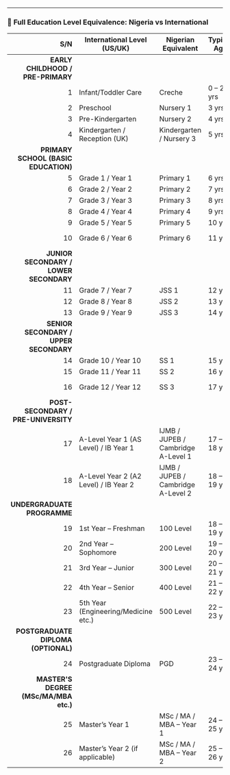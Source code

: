
---

### 📘 **Full Education Level Equivalence: Nigeria vs International**

|                                **S/N** | **International Level (US/UK)**       | **Nigerian Equivalent**            | **Typical Age** | **Certification/Stage**              |
| -------------------------------------: | ------------------------------------- | ---------------------------------- | --------------- | ------------------------------------ |
|      **EARLY CHILDHOOD / PRE-PRIMARY** |                                       |                                    |                 |                                      |
|                                      1 | Infant/Toddler Care                   | Creche                             | 0 – 2 yrs       | None                                 |
|                                      2 | Preschool                             | Nursery 1                          | 3 yrs           | None                                 |
|                                      3 | Pre-Kindergarten                      | Nursery 2                          | 4 yrs           | None                                 |
|                                      4 | Kindergarten / Reception (UK)         | Kindergarten / Nursery 3           | 5 yrs           | None                                 |
|   **PRIMARY SCHOOL (BASIC EDUCATION)** |                                       |                                    |                 |                                      |
|                                      5 | Grade 1 / Year 1                      | Primary 1                          | 6 yrs           | –                                    |
|                                      6 | Grade 2 / Year 2                      | Primary 2                          | 7 yrs           | –                                    |
|                                      7 | Grade 3 / Year 3                      | Primary 3                          | 8 yrs           | –                                    |
|                                      8 | Grade 4 / Year 4                      | Primary 4                          | 9 yrs           | –                                    |
|                                      9 | Grade 5 / Year 5                      | Primary 5                          | 10 yrs          | –                                    |
|                                     10 | Grade 6 / Year 6                      | Primary 6                          | 11 yrs          | First School Leaving Certificate     |
| **JUNIOR SECONDARY / LOWER SECONDARY** |                                       |                                    |                 |                                      |
|                                     11 | Grade 7 / Year 7                      | JSS 1                              | 12 yrs          | –                                    |
|                                     12 | Grade 8 / Year 8                      | JSS 2                              | 13 yrs          | –                                    |
|                                     13 | Grade 9 / Year 9                      | JSS 3                              | 14 yrs          | BECE / JSCE                          |
| **SENIOR SECONDARY / UPPER SECONDARY** |                                       |                                    |                 |                                      |
|                                     14 | Grade 10 / Year 10                    | SS 1                               | 15 yrs          | –                                    |
|                                     15 | Grade 11 / Year 11                    | SS 2                               | 16 yrs          | –                                    |
|                                     16 | Grade 12 / Year 12                    | SS 3                               | 17 yrs          | WAEC / NECO / SSCE / GCE             |
|    **POST-SECONDARY / PRE-UNIVERSITY** |                                       |                                    |                 |                                      |
|                                     17 | A-Level Year 1 (AS Level) / IB Year 1 | IJMB / JUPEB / Cambridge A-Level 1 | 17 – 18 yrs     | AS Level / JUPEB / IJMB Cert.        |
|                                     18 | A-Level Year 2 (A2 Level) / IB Year 2 | IJMB / JUPEB / Cambridge A-Level 2 | 18 – 19 yrs     | A-Level / JUPEB / IJMB Cert.         |
|            **UNDERGRADUATE PROGRAMME** |                                       |                                    |                 |                                      |
|                                     19 | 1st Year – Freshman                   | 100 Level                          | 18 – 19 yrs     | –                                    |
|                                     20 | 2nd Year – Sophomore                  | 200 Level                          | 19 – 20 yrs     | –                                    |
|                                     21 | 3rd Year – Junior                     | 300 Level                          | 20 – 21 yrs     | –                                    |
|                                     22 | 4th Year – Senior                     | 400 Level                          | 21 – 22 yrs     | Bachelor’s Degree                    |
|                                     23 | 5th Year (Engineering/Medicine etc.)  | 500 Level                          | 22 – 23 yrs     | Bachelor’s Degree (e.g., BEng, MBBS) |
|    **POSTGRADUATE DIPLOMA (OPTIONAL)** |                                       |                                    |                 |                                      |
|                                     24 | Postgraduate Diploma                  | PGD                                | 23 – 24 yrs     | PGD Certificate                      |
|  **MASTER'S DEGREE (MSc/MA/MBA etc.)** |                                       |                                    |                 |                                      |
|                                     25 | Master’s Year 1                       | MSc / MA / MBA – Year 1            | 24 – 25 yrs     | –                                    |
|                                     26 | Master’s Year 2 (if applicable)       | MSc / MA / MBA – Year 2            | 25 – 26 yrs     | Master’s Degree Certificate          |


